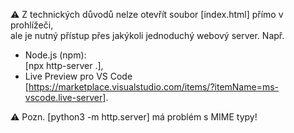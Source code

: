 ⚠️ Z technických důvodů nelze otevřít soubor [index.html] přímo v prohlížeči,  
ale je nutný přístup přes jakýkoli jednoduchý webový server. Např.
- Node.js (npm):  
  [npx http-server .],
- Live Preview pro VS Code  
  [https://marketplace.visualstudio.com/items/?itemName=ms-vscode.live-server].

⚠️ Pozn. [python3 -m http.server] má problém s MIME typy!
